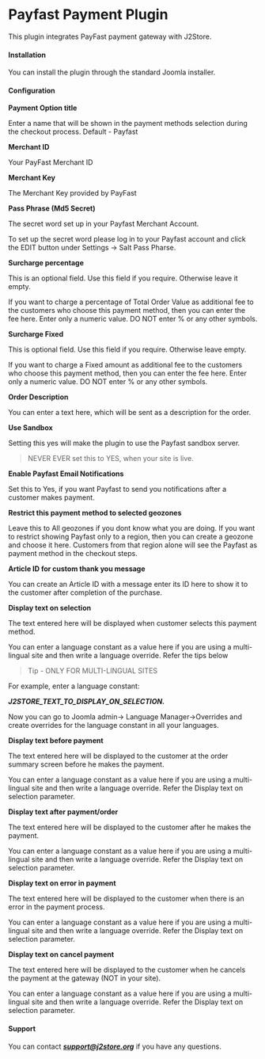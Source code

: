 # Payfast Payment Plugin

This plugin integrates PayFast payment gateway with J2Store.

#### Installation
You can install the plugin through the standard Joomla installer.

#### Configuration
**Payment Option title**

Enter a name that will be shown in the payment methods selection during the checkout process. Default - Payfast

**Merchant ID**

Your PayFast Merchant ID

**Merchant Key**

The Merchant Key provided by PayFast

**Pass Phrase (Md5 Secret)**

The secret word set up in your Payfast Merchant Account. 

To set up the secret word please log in to your Payfast account and click the EDIT button under Settings → Salt Pass Pharse.

**Surcharge percentage**

This is an optional field. Use this field if you require. Otherwise leave it empty.

If you want to charge a percentage of Total Order Value as additional fee to the customers who choose this payment method, then you can enter the fee here. Enter only a numeric value. DO NOT enter % or any other symbols.

**Surcharge Fixed**

This is optional field. Use this field if you require. Otherwise leave empty.

If you want to charge a Fixed amount as additional fee to the customers who choose this payment method, then you can enter the fee here. Enter only a numeric value. DO NOT enter % or any other symbols.

**Order Description**

You can enter a text here, which will be sent as a description for the order. 

**Use Sandbox**

Setting this yes will make the plugin to use the Payfast sandbox server.

>NEVER EVER set this to YES, when your site is live.

**Enable Payfast Email Notifications**

Set this to Yes, if you want Payfast to send you notifications after a customer makes payment.

**Restrict this payment method to selected geozones**

Leave this to All geozones if you dont know what you are doing.
If you want to restrict showing Payfast only to a region, then you can create a geozone and choose it here. Customers from that region alone will see the Payfast as payment method
in the checkout steps.

**Article ID for custom thank you message** 

You can create an Article ID with a message enter its ID here to show it to the customer after completion of the purchase.

**Display text on selection**

The text entered here will be displayed when customer selects this payment method.

You can enter a language constant as a value here if you are using a multi-lingual site and then write a language override. Refer the tips below

>Tip - ONLY FOR MULTI-LINGUAL SITES

For example, enter a language constant:

***J2STORE_TEXT_TO_DISPLAY_ON_SELECTION.***

Now you can go to Joomla admin-> Language Manager->Overrides and create overrides for the language constant in all your languages.

**Display text before payment**

The text entered here will be displayed to the customer at the order summary screen before he makes the payment. 

You can enter a language constant as a value here if you are using a multi-lingual site and then write a language override. Refer the Display text on selection parameter.

**Display text after payment/order**

The text entered here will be displayed to the customer after he makes the payment. 

You can enter a language constant as a value here if you are using a multi-lingual site and then write a language override. Refer the Display text on selection parameter.

**Display text on error in payment**

The text entered here will be displayed to the customer when there is an error in the payment process. 

You can enter a language constant as a value here if you are using a multi-lingual site and then write a language override. Refer the Display text on selection parameter.

**Display text on cancel payment**

The text entered here will be displayed to the customer when he cancels the payment at the gateway (NOT in your site). 

You can enter a language constant as a value here if you are using a multi-lingual site and then write a language override. Refer the Display text on selection parameter. 

#### Support
You can contact ***support@j2store.org*** if you have any questions.






















